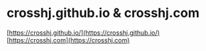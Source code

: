 # crosshj.github.io & crosshj.com

[https://crosshj.github.io/](https://crosshj.github.io/)   
[https://crosshj.com](https://crosshj.com)   
